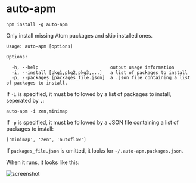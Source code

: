 # auto-apm

    npm install -g auto-apm

Only install missing Atom packages and skip installed ones.

```
Usage: auto-apm [options]

Options:

  -h, --help                           output usage information
  -i, --install [pkg1,pkg2,pkg3,...]   a list of packages to install
  -p, --packages [packages_file.json]  a .json file containing a list of packages to install.
```

If `-i` is specified, it must be followed by a list of packages to install, seperated by
`,`:

    auto-apm -i zen,minimap

If `-p` is specified, it must be followed by a JSON file containing a list of packages to
install:

    ['minimap', 'zen', 'autoflow']

 If `packages_file.json` is omitted, it looks for `~/.auto-apm.packages.json`.

When it runs, it looks like this:

![screenshot](https://cloud.githubusercontent.com/assets/1031978/11315634/3e8c4e70-8faa-11e5-80e5-ca590e8acafd.png)

